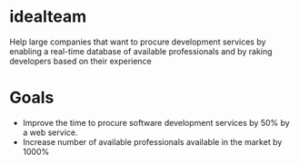 # idealteam
Help large companies that want to procure development services by enabling a real-time database of available professionals and by raking developers based on their experience

# Goals
- Improve the time to procure software development services by 50% by a web service.
- Increase number of available professionals available in the market by 1000%
